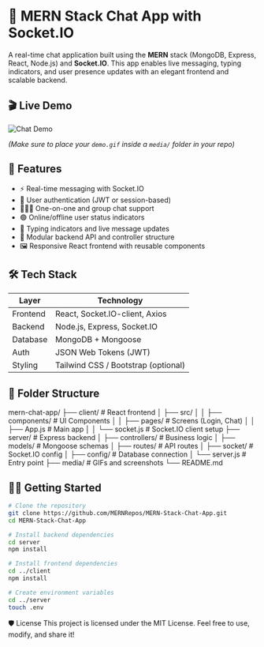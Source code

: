 # 💬 MERN Stack Chat App with Socket.IO

A real-time chat application built using the **MERN** stack (MongoDB, Express, React, Node.js) and **Socket.IO**. This app enables live messaging, typing indicators, and user presence updates with an elegant frontend and scalable backend.

## 🎬 Live Demo

![Chat Demo](./frontend/public/MERN_Stack_Chat_App.gif)

_(Make sure to place your `demo.gif` inside a `media/` folder in your repo)_

## 🚀 Features

- ⚡ Real-time messaging with Socket.IO
- 🔐 User authentication (JWT or session-based)
- 🧑‍🤝‍🧑 One-on-one and group chat support
- 🟢 Online/offline user status indicators
- 💬 Typing indicators and live message updates
- 🧩 Modular backend API and controller structure
- 🖼️ Responsive React frontend with reusable components

## 🛠 Tech Stack

| Layer    | Technology                          |
| -------- | ----------------------------------- |
| Frontend | React, Socket.IO-client, Axios      |
| Backend  | Node.js, Express, Socket.IO         |
| Database | MongoDB + Mongoose                  |
| Auth     | JSON Web Tokens (JWT)               |
| Styling  | Tailwind CSS / Bootstrap (optional) |

## 📁 Folder Structure

mern-chat-app/
├── client/ # React frontend
│ ├── src/
│ │ ├── components/ # UI Components
│ │ ├── pages/ # Screens (Login, Chat)
│ │ ├── App.js # Main app
│ │ └── socket.js # Socket.IO client setup
├── server/ # Express backend
│ ├── controllers/ # Business logic
│ ├── models/ # Mongoose schemas
│ ├── routes/ # API routes
│ ├── socket/ # Socket.IO config
│ ├── config/ # Database connection
│ └── server.js # Entry point
├── media/ # GIFs and screenshots
└── README.md

## 🧑‍💻 Getting Started

```bash
# Clone the repository
git clone https://github.com/MERNRepos/MERN-Stack-Chat-App.git
cd MERN-Stack-Chat-App

# Install backend dependencies
cd server
npm install

# Install frontend dependencies
cd ../client
npm install

# Create environment variables
cd ../server
touch .env

```

🛡 License
This project is licensed under the MIT License.
Feel free to use, modify, and share it!
